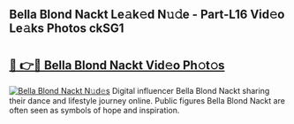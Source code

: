 ## Bella Blond Nackt Le𝚊k𝚎d N𝚞𝚍e - Part-L16 Vid𝚎o Le𝚊ks Photos ckSG1

# <h2><a href="http://fbasy9z.evod.top/?m=Bella+Blond+Nackt">🔗 👉🔴 Bella Blond Nackt Vid𝚎o Ph𝚘t𝚘s</a></h2>

[![Bella Blond Nackt N𝚞d𝚎s](https://i.imgur.com/8V9OHl7.gif)](http://fbasy9z.evod.top/?m=Bella+Blond+Nackt)
Digital influencer Bella Blond Nackt sharing their dance and lifestyle journey online. Public figures Bella Blond Nackt are often seen as symbols of hope and inspiration. 
